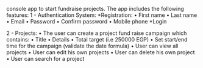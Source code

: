 console app to start fundraise projects.
The app includes the following features:
1 - Authentication System:
*Registration:
• First name
• Last name
• Email
• Password
• Confirm password
• Mobile phone 
*Login

2 - Projects:
• The user can create a project fund raise campaign which contains:
• Title
• Details
• Total target (i.e 250000 EGP)
• Set start/end time for the campaign (validate the date formula)
• User can view all projects
• User can edit his own projects
• User can delete his own project
• User can search for a project 
